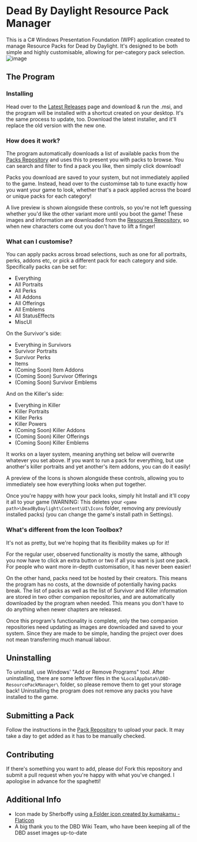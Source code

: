# Dead By Daylight Resource Pack Manager
This is a C# Windows Presentation Foundation (WPF) application created to manage Resource Packs for Dead by Daylight. It's designed to be both simple and highly customisable, allowing for per-category pack selection.
![image](https://user-images.githubusercontent.com/28228244/227016512-76c48197-559f-4a7d-9bd4-62f5dcb2f107.png)

## The Program
### Installing
Head over to the [Latest Releases](https://github.com/Charzard4261/DBD-ResourcePackManager/releases/latest) page and download & run the .msi, and the program will be installed with a shortcut created on your desktop.
It's the same process to update, too. Download the latest installer, and it'll replace the old version with the new one.

### How does it work?
The program automatically downloads a list of available packs from the [Packs Repository](https://github.com/Charzard4261/DBD-ResourcePackManager-Packs) and uses this to present you with packs to browse. You can search and filter to find a pack you like, then simply click download!

Packs you download are saved to your system, but not immediately applied to the game. Instead, head over to the customimse tab to tune exactly how you want your game to look, whether that's a pack applied across the board or unique packs for each category!

A live preview is shown alongside these controls, so you're not left guessing whether you'd like the other variant more until you boot the game! These images and information are downloaded from the [Resources Repository](https://github.com/Charzard4261/DBD-ResourcePackManager-Resources), so when new characters come out you don't have to lift a finger!

### What can I customise?
You can apply packs across broad selections, such as one for all portraits, perks, addons etc, or pick a different pack for each category and side. Specifically packs can be set for:
- Everything
- All Portraits
- All Perks
- All Addons
- All Offerings
- All Emblems
- All StatusEffects
- MiscUI

On the Survivor's side:
- Everything in Survivors
- Survivor Portraits
- Survivor Perks
- Items
- (Coming Soon) Item Addons
- (Coming Soon) Survivor Offerings
- (Coming Soon) Survivor Emblems

And on the Killer's side:
- Everything in Killer
- Killer Portraits
- Killer Perks
- Killer Powers
- (Coming Soon) Killer Addons
- (Coming Soon) Killer Offerings
- (Coming Soon) Killer Emblems

It works on a layer system, meaning anything set below will overwrite whatever you set above. If you want to run a pack for everything, but use another's killer portraits and yet another's item addons, you can do it easily!

A preview of the Icons is shown alongside these controls, allowing you to immediately see how everything looks when put together.

Once you're happy with how your pack looks, simply hit Install and it'll copy it all to your game (WARNING: This deletes your `<game path>\DeadByDaylight\Content\UI\Icons` folder, removing any previously installed packs) (you can change the game's install path in Settings).

### What's different from the Icon Toolbox?
It's not as pretty, but we're hoping that its flexibility makes up for it!

For the regular user, observed functionality is mostly the same, although you now have to click an extra button or two if all you want is just one pack. For people who want more in-depth customisation, it has never been easier!

On the other hand, packs need tot be hosted by their creators. This means the program has no costs, at the downside of potentially having packs break. The list of packs as well as the list of Survivor and Killer information are stored in two other companion repositories, and are automatically downloaded by the program when needed. This means you don't have to do anything when newer chapters are released.

Once this program's functionality is complete, only the two companion repositories need updating as images are downloaded and saved to your system. Since they are made to be simple, handing the project over does not mean transferring much manual labour.

## Uninstalling
To uninstall, use Windows' "Add or Remove Programs" tool. After uninstalling, there are some leftover files in the `%LocalAppData%\DBD-ResourcePackManager\` folder, so please remove them to get your storage back!
Uninstalling the program does not remove any packs you have installed to the game.

## Submitting a Pack
Follow the instructions in the [Pack Repository](https://github.com/Charzard4261/DBD-ResourcePackManager-Packs) to upload your pack. It may take a day to get added as it has to be manually checked.

## Contributing
If there's something you want to add, please do! Fork this repository and submit a pull request when you're happy with what you've changed. I apologise in advance for the spaghetti!

## Additional Info
- Icon made by Sherboffy using [a Folder icon created by kumakamu - Flaticon](https://www.flaticon.com/free-icons/folder)
- A big thank you to the DBD Wiki Team, who have been keeping all of the DBD asset images up-to-date
